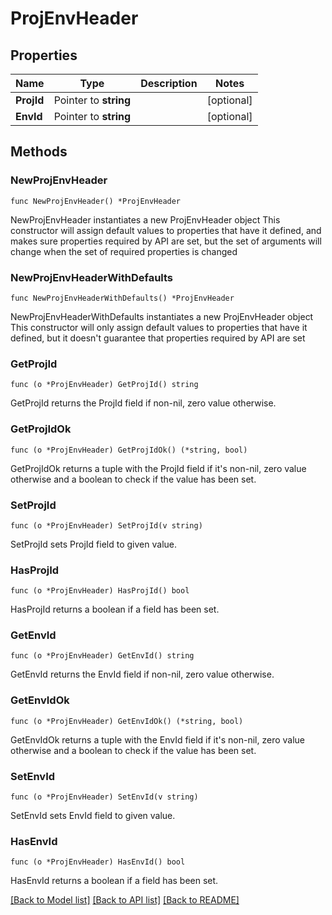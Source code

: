 # ProjEnvHeader

## Properties

Name | Type | Description | Notes
------------ | ------------- | ------------- | -------------
**ProjId** | Pointer to **string** |  | [optional] 
**EnvId** | Pointer to **string** |  | [optional] 

## Methods

### NewProjEnvHeader

`func NewProjEnvHeader() *ProjEnvHeader`

NewProjEnvHeader instantiates a new ProjEnvHeader object
This constructor will assign default values to properties that have it defined,
and makes sure properties required by API are set, but the set of arguments
will change when the set of required properties is changed

### NewProjEnvHeaderWithDefaults

`func NewProjEnvHeaderWithDefaults() *ProjEnvHeader`

NewProjEnvHeaderWithDefaults instantiates a new ProjEnvHeader object
This constructor will only assign default values to properties that have it defined,
but it doesn't guarantee that properties required by API are set

### GetProjId

`func (o *ProjEnvHeader) GetProjId() string`

GetProjId returns the ProjId field if non-nil, zero value otherwise.

### GetProjIdOk

`func (o *ProjEnvHeader) GetProjIdOk() (*string, bool)`

GetProjIdOk returns a tuple with the ProjId field if it's non-nil, zero value otherwise
and a boolean to check if the value has been set.

### SetProjId

`func (o *ProjEnvHeader) SetProjId(v string)`

SetProjId sets ProjId field to given value.

### HasProjId

`func (o *ProjEnvHeader) HasProjId() bool`

HasProjId returns a boolean if a field has been set.

### GetEnvId

`func (o *ProjEnvHeader) GetEnvId() string`

GetEnvId returns the EnvId field if non-nil, zero value otherwise.

### GetEnvIdOk

`func (o *ProjEnvHeader) GetEnvIdOk() (*string, bool)`

GetEnvIdOk returns a tuple with the EnvId field if it's non-nil, zero value otherwise
and a boolean to check if the value has been set.

### SetEnvId

`func (o *ProjEnvHeader) SetEnvId(v string)`

SetEnvId sets EnvId field to given value.

### HasEnvId

`func (o *ProjEnvHeader) HasEnvId() bool`

HasEnvId returns a boolean if a field has been set.


[[Back to Model list]](../README.md#documentation-for-models) [[Back to API list]](../README.md#documentation-for-api-endpoints) [[Back to README]](../README.md)


